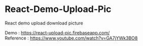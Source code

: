 # React-Demo-Upload-Pic
React demo upload download picture

Demo : https://react-upload-pic.firebaseapp.com/ </br>
Reference : https://www.youtube.com/watch?v=GA7jYWk3BO8
